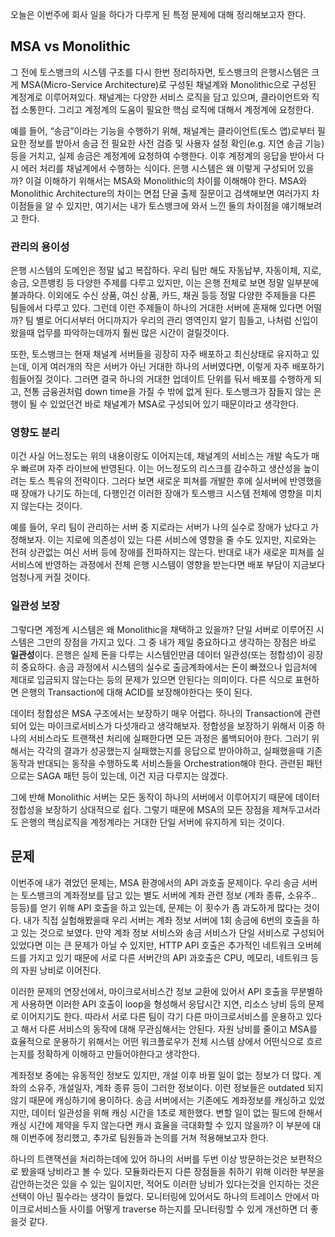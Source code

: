 오늘은 이번주에 회사 일을 하다가 다루게 된 특정 문제에 대해 정리해보고자 한다.

## MSA vs Monolithic
그 전에 토스뱅크의 시스템 구조를 다시 한번 정리하자면, 토스뱅크의 은행시스템은 크게 MSA(Micro-Service Architecture)로 구성된 채널계와 Monolithic으로 구성된 계정계로 이루어져있다. 채널계는 다양한 서비스 로직을 담고 있으며, 클라이언트와 직접 소통한다. 그리고 계정계의 도움이 필요한 핵심 로직에 대해서 계정계에 요청한다.

예를 들어, “송금”이라는 기능을 수행하기 위해, 채널계는 클라이언트(토스 앱)로부터 필요한 정보를 받아서 송금 전 필요한 사전 검증 및 사용자 설정 확인(e.g. 지연 송금 기능) 등을 거치고, 실제 송금은 계정계에 요청하여 수행한다. 이후 계정계의 응답을 받아서 다시 에러 처리를 채널계에서 수행하는 식이다. 은행 시스템은 왜 이렇게 구성되어 있을까? 이걸 이해하기 위해서는 MSA와 Monolithic의 차이를 이해해야 한다. MSA와 Monolithic Architecture의 차이는 면접 단골 출제 질문이고 검색해보면 여러가지 차이점들을 알 수 있지만, 여기서는 내가 토스뱅크에 와서 느낀 둘의 차이점을 얘기해보려고 한다.

### 관리의 용이성
은행 시스템의 도메인은 정말 넓고 복잡하다. 우리 팀만 해도 자동납부, 자동이체, 지로, 송금, 오픈뱅킹 등 다양한 주제를 다루고 있지만, 이는 은행 전체로 보면 정말 일부분에 불과하다. 이외에도 수신 상품, 여신 상품, 카드, 채권 등등 정말 다양한 주제들을 다른 팀들에서 다루고 있다. 그런데 이런 주제들이 하나의 거대한 서버에 혼재해 있다면 어떨까? 팀 별로 어디서부터 어디까지가 우리의 관리 영역인지 알기 힘들고, 나처럼 신입이 왔을때 업무를 파악하는데까지 훨씬 많은 시간이 걸릴것이다.

또한, 토스뱅크는 현재 채널계 서버들을 굉장히 자주 배포하고 최신상태로 유지하고 있는데, 이게 여러개의 작은 서버가 아닌 거대한 하나의 서버였다면, 이렇게 자주 배포하기 힘들어질 것이다. 그러면 결국 하나의 거대한 업데이트 단위를 둬서 배포를 수행하게 되고, 전통 금융권처럼 down time을 가질 수 밖에 없게 된다. 토스뱅크가 잠들지 않는 은행이 될 수 있었던건 바로 채널계가 MSA로 구성되어 있기 때문이라고 생각한다.

### 영향도 분리
이건 사실 어느정도는 위의 내용이랑도 이어지는데, 채널계의 서비스는 개발 속도가 매우 빠르며 자주 라이브에 반영된다. 이는 어느정도의 리스크를 감수하고 생산성을 높이려는 토스 특유의 전략이다. 그러다 보면 새로운 피쳐를 개발한 후에 실서버에 반영했을때 장애가 나기도 하는데, 다행인건 이러한 장애가 토스뱅크 시스템 전체에 영향을 미치지 않는다는 것이다.

예를 들어, 우리 팀이 관리하는 서버 중 지로라는 서버가 나의 실수로 장애가 났다고 가정해보자. 이는 지로에 의존성이 있는 다른 서비스에 영향을 줄 수도 있지만, 지로와는 전혀 상관없는 여신 서버 등에 장애를 전파하지는 않는다. 반대로 내가 새로운 피쳐를 실서비스에 반영하는 과정에서 전체 은행 시스템이 영향을 받는다면 배포 부담이 지금보다 엄청나게 커질 것이다.

### 일관성 보장
그렇다면 계정계 시스템은 왜 Monolithic을 채택하고 있을까? 단일 서버로 이루어진 시스템은 그만의 장점을 가지고 있다. 그 중 내가 제일 중요하다고 생각하는 장점은 바로 **일관성**이다. 은행은 실제 돈을 다루는 시스템인만큼 데이터 일관성(또는 정합성)이 굉장히 중요하다. 송금 과정에서 시스템의 실수로 출금계좌에서는 돈이 빠졌으나 입금처에 제대로 입금되지 않는다는 등의 문제가 있으면 안된다는 의미이다. 다른 식으로 표현하면 은행의 Transaction에 대해 ACID를 보장해야한다는 뜻이 된다.

데이터 정합성은 MSA 구조에서는 보장하기 매우 어렵다. 하나의 Transaction에 관련되어 있는 마이크로서비스가 다섯개라고 생각해보자. 정합성을 보장하기 위해서 이중 하나의 서비스라도 트랜잭션 처리에 실패한다면 모든 과정은 롤백되어야 한다. 그러기 위해서는 각각의 결과가 성공했는지 실패했는지를 응답으로 받아야하고, 실패했을때 기존 동작과 반대되는 동작을 수행하도록 서비스들을 Orchestration해야 한다. 관련된 패턴으로는 SAGA 패턴 등이 있는데, 이건 지금 다루지는 않겠다. 

그에 반해 Monolithic 서버는 모든 동작이 하나의 서버에서 이루어지기 때문에 데이터 정합성을 보장하기 상대적으로 쉽다. 그렇기 때문에 MSA의 모든 장점을 제쳐두고서라도 은행의 핵심로직을 계정계라는 거대한 단일 서버에 유지하게 되는 것이다.

## 문제
이번주에 내가 겪었던 문제는, MSA 환경에서의 API 과호출 문제이다. 우리 송금 서버는 토스뱅크의 계좌정보를 담고 있는 별도 서버에 계좌 관련 정보 (계좌 종류, 소유주.. 등등)를 얻기 위해 API 호출을 하고 있는데, 문제는 이 횟수가 좀 과도하게 많다는 것이다. 내가 직접 실험해봤을때 우리 서버는 계좌 정보 서버에 1회 송금에 6번의 호출을 하고 있는 것으로 보였다. 만약 계좌 정보 서비스와 송금 서비스가 단일 서비스로 구성되어 있었다면 이는 큰 문제가 아닐 수 있지만, HTTP API 호출은 추가적인 네트워크 오버헤드를 가지고 있기 때문에 서로 다른 서버간의 API 과호출은 CPU, 메모리, 네트워크 등의 자원 낭비로 이어진다.

이러한 문제의 연장선에서, 마이크로서비스간 정보 교환에 있어서 API 호출을 무분별하게 사용하면 이러한 API 호출이 loop을 형성해서 응답시간 지연, 리소스 낭비 등의 문제로 이어지기도 한다. 따라서 서로 다른 팀이 각기 다른 마이크로서비스를 운용하고 있다고 해서 다른 서비스의 동작에 대해 무관심해서는 안된다. 자원 낭비를 줄이고 MSA를 효율적으로 운용하기 위해서는 어떤 워크플로우가 전체 시스템 상에서 어떤식으로 흐르는지를 정확하게 이해하고 만들어야한다고 생각한다.

계좌정보 중에는 유동적인 정보도 있지만, 개설 이후 바뀔 일이 없는 정보가 더 많다. 계좌의 소유주, 개설일자, 계좌 종류 등이 그러한 정보이다. 이런 정보들은 outdated 되지 않기 때문에 캐싱하기에 용이하다. 송금 서버에서는 기존에도 계좌정보를 캐싱하고 있었지만, 데이터 일관성을 위해 캐싱 시간을 1초로 제한했다. 변할 일이 없는 필드에 한해서 캐싱 시간에 제약을 두지 않는다면 캐시 효율을 극대화할 수 있지 않을까? 이 부분에 대해 이번주에 정리했고, 추가로 팀원들과 논의를 거쳐 적용해보고자 한다.

하나의 트랜잭션을 처리하는데에 있어 하나의 서버를 두번 이상 방문하는것은 보편적으로 봤을때 낭비라고 볼 수 있다. 모듈화라든지 다른 장점들을 취하기 위해 이러한 부분을 감안하는것은 있을 수 있는 일이지만, 적어도 이러한 낭비가 있다는것을 인지하는 것은 선택이 아닌 필수라는 생각이 들었다. 모니터링에 있어서도 하나의 트레이스 안에서 마이크로서비스들 사이를 어떻게 traverse 하는지를 모니터링할 수 있게 개선하면 더 좋을것 같다.
